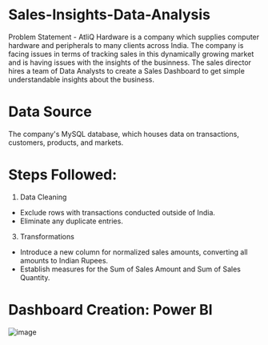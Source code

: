 # Sales-Insights-Data-Analysis
Problem Statement - AtliQ Hardware is a company which supplies computer hardware and peripherals to many clients across India. The company is facing issues in terms of tracking sales in this dynamically growing market and is having issues with the insights of the businness. The sales director hires a team of Data Analysts to create a Sales Dashboard to get simple understandable insights about the business.

# Data Source
The company's MySQL database, which houses data on transactions, customers, products, and markets.

# Steps Followed:
1. Data Cleaning
* Exclude rows with transactions conducted outside of India.
* Eliminate any duplicate entries.

3. Transformations
* Introduce a new column for normalized sales amounts, converting all amounts to Indian Rupees.
* Establish measures for the Sum of Sales Amount and Sum of Sales Quantity.

# Dashboard Creation: Power BI
![image](https://github.com/IT20207854/Sales-Insights-Data-Analysis/assets/88416116/9a08bea7-7be3-46a2-8b7b-c49638c9f5de)


